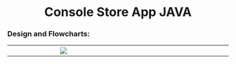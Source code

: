 <h1 align="center">Console Store App JAVA</h1>

<h3>Design and Flowcharts:</h3>
<table>
  <th width="500">
    <img src="https://github.com/phollenback/Skills-Overview/assets/145724342/be3df839-627b-45fc-bc1c-1b72213d81f2">
  </th>
  <th width="500">
    <img>
  </th>
</table>
